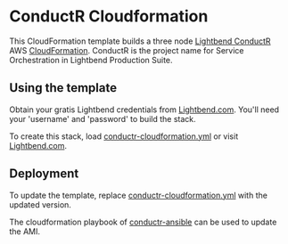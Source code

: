 # ConductR Cloudformation

This CloudFormation template builds a three node [Lightbend ConductR](https://conductr.lightbend.com) AWS [CloudFormation](https://aws.amazon.com/cloudformation/). ConductR is the project name for Service Orchestration in Lightbend Production Suite.

## Using the template

Obtain your gratis Lightbend credentials from [Lightbend.com](https://www.lightbend.com/product/conductr/developer). You'll need your 'username' and 'password' to build the stack.

To create this stack, load [conductr-cloudformation.yml](https://s3.amazonaws.com/downloads.typesafe.com/conductr/conductr-cloudformation.yaml) or visit [Lightbend.com](https://www.lightbend.com/platform/production/service-orchestration). 

## Deployment

To update the template, replace [conductr-cloudformation.yml](https://s3.amazonaws.com/downloads.typesafe.com/conductr/conductr-cloudformation.yaml) with the updated version.

The cloudformation playbook of [conductr-ansible](https://github.com/typesafehub/conductr-ansible) can be used to update the AMI.
